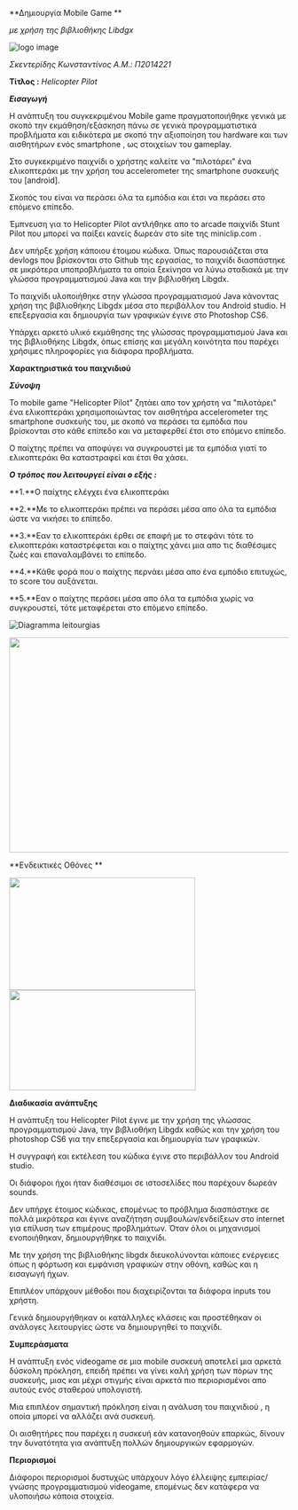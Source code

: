**Δημιουργία Mobile Game **

*με χρήση της βιβλιοθήκης Libdgx*

![logo image](https://github.com/courses-ionio/cscw/blob/master/projects_2016/%CE%A02014221/images/infoBackground.png)

*Σκεντερίδης Κωνσταντίνος Α.Μ.: Π2014221*

**Τίτλος :** *Helicopter Pilot*

***Εισαγωγή***

Η ανάπτυξη του συγκεκριμένου Mobile game πραγματοποιήθηκε γενικά με σκοπό την εκμάθηση/εξάσκηση πάνω σε γενικά προγραμματιστικά προβλήματα και ειδικότερα με σκοπό την αξιοποίηση του hardware και των αισθητήρων ενός smartphone , ως στοιχείων του gameplay.

Στο συγκεκριμένο παιχνίδι ο χρήστης καλείτε να "πιλοτάρει" ένα ελικοπτεράκι με την χρήση του accelerometer της smartphone συσκευής του \[android\].

Σκοπός του είναι να περάσει όλα τα εμπόδια και έτσι να περάσει στο επόμενο επίπεδο.

Έμπνευση για το Helicopter Pilot αντλήθηκε απο το arcade παιχνίδι Stunt Pilot που μπορεί να παίξει κανείς δωρεάν στο site της miniclip.com .

Δεν υπήρξε χρήση κάποιου έτοιμου κώδικα. Όπως παρουσιάζεται στα devlogs που βρίσκονται στο Github της εργασίας, το παιχνίδι διασπάστηκε σε μικρότερα υποπροβλήματα τα οποία ξεκίνησα να λύνω σταδιακά με την γλώσσα προγραμματισμού Java και την βιβλιοθήκη Libgdx.

Το παιχνίδι υλοποιήθηκε στην γλώσσα προγραμματισμού Java κάνοντας χρήση της βιβλιοθήκης Libgdx μέσα στο περιβάλλον του Android studio. Η επεξεργασία και δημιουργία των γραφικών έγινε στο Photoshop CS6.

Υπάρχει αρκετό υλικό εκμάθησης της γλώσσας προγραμματισμού Java και της βιβλιοθήκης Libgdx, όπως επίσης και μεγάλη κοινότητα που παρέχει χρήσιμες πληροφορίες για διάφορα προβλήματα.

**Χαρακτηριστικά του παιχνιδιού**

***Σύνοψη***

Το mobile game "Helicopter Pilot" ζητάει απο τον χρήστη να "πιλοτάρει" ένα ελικοπτεράκι χρησιμοποιώντας τον αισθητήρα accelerometer της smartphone συσκευής του, με σκοπό να περάσει τα εμπόδια που βρίσκονται στο κάθε επίπεδο και να μεταφερθεί έτσι στο επόμενο επίπεδο.

Ο παίχτης πρέπει να αποφύγει να συγκρουστεί με τα εμπόδια γιατί το ελικοπτεράκι θα καταστραφεί και έτσι θα χάσει.

***Ο τρόπος που λειτουργεί είναι ο εξής :***

**1.**Ο παίχτης ελέγχει ένα ελικοπτεράκι

**2.**Με το ελικοπτεράκι πρέπει να περάσει μέσα απο όλα τα εμπόδια ώστε να νικήσει το επίπεδο.

**3.**Εαν το ελικοπτεράκι έρθει σε επαφή με το στεφάνι τότε το ελικοπτεράκι καταστρέφεται και ο παίχτης χάνει μια απο τις διαθέσιμες ζωές και επαναλαμβάνει το επίπεδο.

**4.**Κάθε φορά που ο παίχτης περνάει μέσα απο ένα εμπόδιο επιτυχώς, το score του αυξάνεται.

**5.**Εαν ο παίχτης περάσει μέσα απο όλα τα εμπόδια χωρίς να συγκρουστεί, τότε μεταφέρεται στο επόμενο επίπεδο.

![Diagramma leitourgias](https://github.com/courses-ionio/cscw/blob/master/projects_2016/%CE%A02014221/images/%CE%94%CE%B9%CE%B1%CE%B3%CF%81%CE%B1%CE%BC%CE%BC%CE%B1%CE%9B%CE%B5%CE%B9%CF%81%CE%BF%CF%85%CE%B3%CF%81%CE%AF%CE%B1%CF%82.jpg)


<img src="./media/image3.jpeg" width="777" height="388" />

**Ενδεικτικές Οθόνες **

<img src="./media/image4.jpeg" width="335" height="203" />

<img src="./media/image5.jpeg" width="336" height="181" />

**Διαδικασία ανάπτυξης**

Η ανάπτυξη του Helicopter Pilot έγινε με την χρήση της γλώσσας προγραμματισμού Java, την βιβλιοθήκη Libgdx καθώς και την χρήση του photoshop CS6 για την επεξεργασία και δημιουργία των γραφικών.

Η συγγραφή και εκτέλεση του κώδικα έγινε στο περιβάλλον του Android studio.

Οι διάφοροι ήχοι ήταν διαθέσιμοι σε ιστοσελίδες που παρέχουν δωρεάν sounds.

Δεν υπήρχε έτοιμος κώδικας, επομένως το πρόβλημα διασπάστηκε σε πολλά μικρότερα και έγινε αναζήτηση συμβουλών/ενδείξεων στο internet για επίλυση των επιμέρους προβλημάτων. Όταν όλοι οι μηχανισμοί ενοποιήθηκαν, δημιουργήθηκε το παιχνίδι.

Με την χρήση της βιβλιοθήκης libgdx διευκολύνονται κάποιες ενέργειες όπως η φόρτωση και εμφάνιση γραφικών στην οθόνη, καθώς και η εισαγωγή ήχων.

Επιπλέον υπάρχουν μέθοδοι που διαχειρίζονται τα διάφορα inputs του χρήστη.

Γενικά δημιουργήθηκαν οι κατάλληλες κλάσεις και προστέθηκαν οι ανάλογες λειτουργίες ώστε να δημιουργηθεί το παιχνίδι.

**Συμπεράσματα**

Η ανάπτυξη ενός videogame σε μια mobile συσκευή αποτελεί μια αρκετά δύσκολη πρόκληση, επειδή πρέπει να γίνει καλή χρήση των πόρων της συσκευής, μιας και μέχρι στιγμής είναι αρκετά πιο περιορισμένοι απο αυτούς ενός σταθερού υπολογιστή.

Μια επιπλέον σημαντική πρόκληση είναι η ανάλυση του παιχνιδιού , η οποία μπορεί να αλλάζει ανά συσκευή.

Οι αισθητήρες που παρέχει η συσκευή εάν κατανοηθούν επαρκώς, δίνουν την δυνατότητα για ανάπτυξη πολλών δημιουργικών εφαρμογών.

**Περιορισμοί**

Διάφοροι περιορισμοί δυστυχώς υπάρχουν λόγο έλλειψης εμπειρίας/γνώσης προγραμματισμού videogame, επομένως δεν κατάφερα να υλοποιήσω κάποια στοιχεία.

